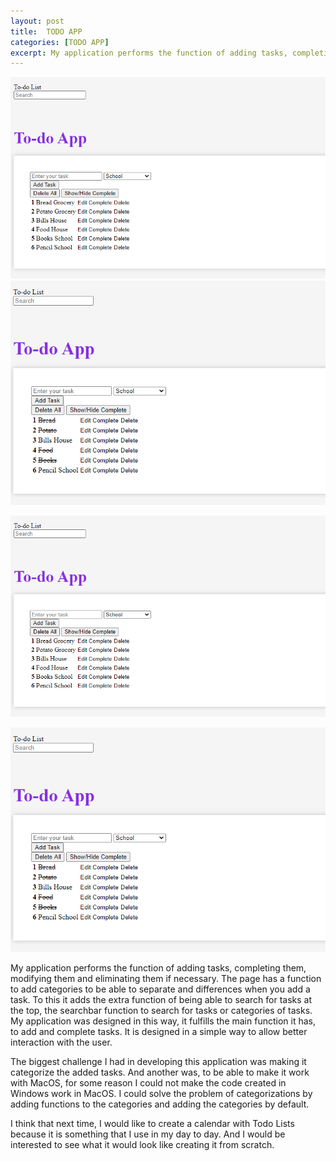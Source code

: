 ```yaml
---
layout: post
title:  TODO APP
categories: [TODO APP]
excerpt: My application performs the function of adding tasks, completing them, modifying them and eliminating them if necessary. The page has a function to add categories to be able to separate and differences when you add a task.
---
```


<img src="TodoAppHome.png">
<img src="TodoAppTask.png">

![](TodoAppHome.PNG)

![](TodoAppTask.PNG)

My application performs the function of adding tasks, completing them, modifying them and eliminating them if necessary. The page has a function to add categories to be able to separate and differences when you add a task. To this it adds the extra function of being able to search for tasks at the top, the searchbar function to search for tasks or categories of tasks.
My application was designed in this way, it fulfills the main function it has, to add and complete tasks. It is designed in a simple way to allow better interaction with the user.

The biggest challenge I had in developing this application was making it categorize the added tasks. And another was, to be able to make it work with MacOS, for some reason I could not make the code created in Windows work in MacOS.
I could solve the problem of categorizations by adding functions to the categories and adding the categories by default.

I think that next time, I would like to create a calendar with Todo Lists because it is something that I use in my day to day. And I would be interested to see what it would look like creating it from scratch.

